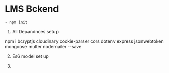 # LMS Bckend
    - npm init
1.  All Depandnces setup

 npm i bcryptjs cloudinary cookie-parser cors dotenv express jsonwebtoken mongoose multer nodemailer --save

 2. Es6 model set up 

 3.   